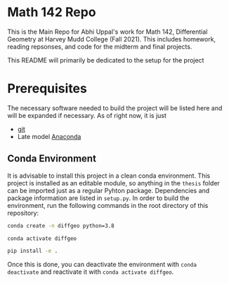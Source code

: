 # Math 142 Repo
This is the Main Repo for Abhi Uppal's work for Math 142, Differential Geometry at Harvey Mudd College (Fall 2021). This includes homework, reading repsonses, and code for the midterm and final projects.

This README will primarily be dedicated to the setup for the project

# Prerequisites

The necessary software needed to build the project will be listed here and will be expanded if necessary. As of right now, it is just

- [git](https://git-scm.com/)
- Late model [Anaconda](https://www.anaconda.com/products/individual)

## Conda Environment

It is advisable to install this project in a clean conda environment. This project is installed as an editable module, so anything in the `thesis` folder can be imported just as a regular Pyhton package. Dependencies and package information are listed in `setup.py`. In order to build the environment, run the following commands in the root directory of this repository:

```bash
conda create -n diffgeo python=3.8

conda activate diffgeo

pip install -e .
```

Once this is done, you can deactivate the environment with `conda deactivate` and reactivate it with `conda activate diffgeo`.
